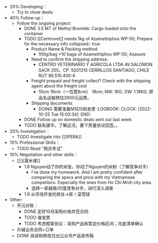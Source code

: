 - 20% Developing：
	- Try to close deals:
- 40% Follow-up：
	- Follow the ongoing project:
		- DONE 3.5 MT of Methyl Bromide: Cargo loaded onto the container
		- TODO [[Centrovet]] needs 1kg of Azamethiphos WP-50; Prepare for the necessary info
		  collapsed:: true
			- Product Name & Packing method
				- 100g/bag *10 bags of Azamethiphos WP-50; Azasure
			- Need to confirm the shipping address:
				- CENTRO VETERINARIO Y AGRICOLA LTDA
				  AV.SALOMON SACK 255，CP. 9201310 CERRILLOS SANTIAGO, CHILE
				  RUT 86.510.400-6
			- Freight prepaid and freight collect? Check with the shipping agent about the freight cost
				- 10cm 16cm（一包宽8cm） 18cm; NW: 1KG; GW: 1.18KG; 原品名运输预估2900元运费。
			- Shipping documents
				- DOING 需要准备MSDS和发票
				  :LOGBOOK:
				  CLOCK: [2022-10-25 Tue 15:03:34]
				  :END:
		- DONE Follow up on domestic deals sent out last week
		- TODO 联系康华，了解近况，要下质量协议回签。。
- 20% Investigation：
	- TODO Investigate into [[SPERA]]
- 10% Professional Skills：
	- TODO Read "两员考试"
- 10% Negotiation and other skills：
	- [[汪晟米课]]
		- 1.8 Nguyen动了你的米饭，你动了Nguyen的米粉（了解竞争对手）
			- I've done my homework. And I am pretty confident after comparing the specs and price with my Vietnamese competitors. Especially the ones from Ho Chi Mnih city area.
			- 选择一家越南/印度竞争对手，进行深入调查
		- 1.9 从市场开发的屌丝->屌！滚雪球
- Other:
	- 开沅对账：
		- DONE 定好10月采购价格并签合同
		- TODO 催发票
		- TODO 考虑框架协议：采购产品和暂定价格区间；月底清单确认
	- 片碱业务合同+订单
	- DONE 阅读和修改日出公众号产品宣传稿